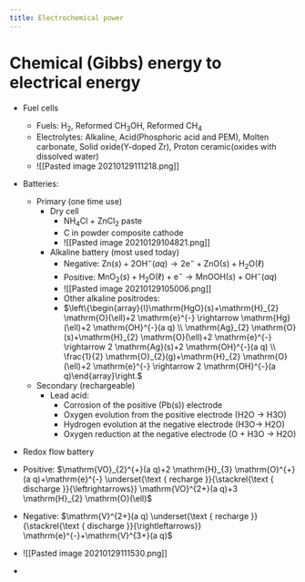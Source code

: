 ```yaml
---
title: Electrochemical power
---
```

# Chemical (Gibbs) energy to electrical energy
- Fuel cells
	- Fuels: H$_2$, Reformed CH$_3$OH, Reformed CH$_4$
	- Electrolytes: Alkaline, Acid(Phosphoric acid and PEM), Molten carbonate, Solid oxide(Y-doped Zr), Proton ceramic(oxides with dissolved water)
	- ![[Pasted image 20210129111218.png]]
- Batteries:
	- Primary (one time use)
		- Dry cell
			- NH$_4$Cl + ZnCl$_2$ paste
			- C in powder composite cathode
			- ![[Pasted image 20210129104821.png]]
		- Alkaline battery (most used today)
			- Negative: $\mathrm{Zn}(s)+2 \mathrm{OH}^{-}(a q) \rightarrow 2 \mathrm{e}^{-}+\mathrm{ZnO}(s)+\mathrm{H}_{2} \mathrm{O}(\ell)$
			- Positive: $\mathrm{MnO}_{2}(s)+\mathrm{H}_{2} \mathrm{O}(\ell)+\mathrm{e}^{-} \rightarrow \mathrm{MnOOH}(s)+\mathrm{OH}^{-}(a q)$
			- ![[Pasted image 20210129105006.png]]
			- Other alkaline positrodes:
			- $\left\{\begin{array}{l}\mathrm{HgO}(s)+\mathrm{H}_{2} \mathrm{O}(\ell)+2 \mathrm{e}^{-} \rightarrow \mathrm{Hg}(\ell)+2 \mathrm{OH}^{-}(a q) \\ \mathrm{Ag}_{2} \mathrm{O}(s)+\mathrm{H}_{2} \mathrm{O}(\ell)+2 \mathrm{e}^{-} \rightarrow 2 \mathrm{Ag}(s)+2 \mathrm{OH}^{-}(a q) \\ \frac{1}{2} \mathrm{O}_{2}(g)+\mathrm{H}_{2} \mathrm{O}(\ell)+2 \mathrm{e}^{-} \rightarrow 2 \mathrm{OH}^{-}(a q)\end{array}\right.$
	- Secondary (rechargeable)
		- Lead acid:
			- Corrosion of the positive (Pb(s)) electrode
			- Oxygen evolution from the positive electrode (H2O -> H3O)
			- Hydrogen evolution at the negative electrode (H3O-> H2O)
			- Oxygen reduction at the negative electrode (O + H3O -> H2O)
		
- Redox flow battery
- Positive: $\mathrm{VO}_{2}^{+}(a q)+2 \mathrm{H}_{3} \mathrm{O}^{+}(a q)+\mathrm{e}^{-} \underset{\text { recharge }}{\stackrel{\text { discharge }}{\leftrightarrows}} \mathrm{VO}^{2+}(a q)+3 \mathrm{H}_{2} \mathrm{O}(\ell)$
- Negative: $\mathrm{V}^{2+}(a q) \underset{\text { recharge }}{\stackrel{\text { discharge }}{\rightleftarrows}} \mathrm{e}^{-}+\mathrm{V}^{3+}(a q)$
- ![[Pasted image 20210129111530.png]]
- 